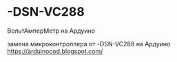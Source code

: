 # -DSN-VC288
ВольтАмперМетр на Ардуино

замена микроконтроллера от -DSN-VC288 на Ардуино
https://arduinocod.blogspot.com/
